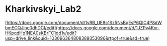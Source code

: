 # Kharkivskyi_Lab2
[https://docs.google.com/document/d/1vRB_UE8c1Sz5NsBqEsP6QIC4P8dWbmEOQJlnc0dhDCI/edit](https://docs.google.com/document/d/1JZPv4Kxr-HKpqdHp1NEA0sKBrFC1dd1v/edit?usp=drive_link&ouid=103096364808389353096&rtpof=true&sd=true)
